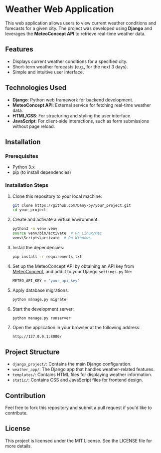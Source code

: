 
# Weather Web Application

This web application allows users to view current weather conditions and forecasts for a given city. The project was developed using **Django** and leverages the **MeteoConcept API** to retrieve real-time weather data.

## Features

- Displays current weather conditions for a specified city.
- Short-term weather forecasts (e.g., for the next 3 days).
- Simple and intuitive user interface.

## Technologies Used

- **Django**: Python web framework for backend development.
- **MeteoConcept API**: External service for fetching real-time weather data.
- **HTML/CSS**: For structuring and styling the user interface.
- **JavaScript**: For client-side interactions, such as form submissions without page reload.

## Installation

### Prerequisites

- Python 3.x
- pip (to install dependencies)

### Installation Steps

1. Clone this repository to your local machine:
   ```bash
   git clone https://github.com/Dany-py/your_project.git
   cd your_project
   ```

2. Create and activate a virtual environment:
   ```bash
   python3 -m venv venv
   source venv/bin/activate  # On Linux/Mac
   venv\Scripts\activate  # On Windows
   ```

3. Install the dependencies:
   ```bash
   pip install -r requirements.txt
   ```

4. Set up the MeteoConcept API by obtaining an API key from [MeteoConcept](https://www.meteo-concept.com/), and add it to your Django `settings.py` file:
   ```python
   METEO_API_KEY = 'your_api_key'
   ```

5. Apply database migrations:
   ```bash
   python manage.py migrate
   ```

6. Start the development server:
   ```bash
   python manage.py runserver
   ```

7. Open the application in your browser at the following address:
   ```
   http://127.0.0.1:8000/
   ```

## Project Structure

- `django_project/`: Contains the main Django configuration.
- `weather_app/`: The Django app that handles weather-related features.
- `templates/`: Contains HTML files for displaying weather information.
- `static/`: Contains CSS and JavaScript files for frontend design.

## Contribution

Feel free to fork this repository and submit a pull request if you'd like to contribute.

## License

This project is licensed under the MIT License. See the LICENSE file for more details.

